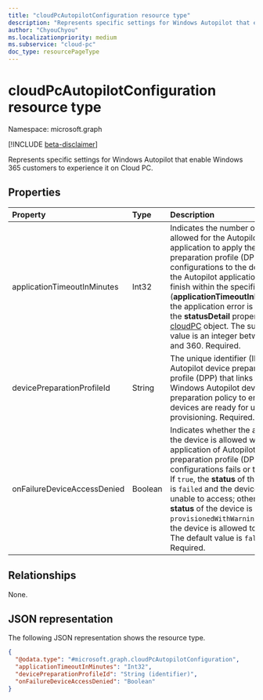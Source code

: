 ```yaml
---
title: "cloudPcAutopilotConfiguration resource type"
description: "Represents specific settings for Windows Autopilot that enable Windows 365 customers to experience it on Cloud PC."
author: "ChyouChyou"
ms.localizationpriority: medium
ms.subservice: "cloud-pc"
doc_type: resourcePageType
---
```


# cloudPcAutopilotConfiguration resource type

Namespace: microsoft.graph

[!INCLUDE [beta-disclaimer](../../includes/beta-disclaimer.md)]

Represents specific settings for Windows Autopilot that enable Windows 365 customers to experience it on Cloud PC.

## Properties

|Property|Type|Description|
|:---|:---|:---|
|applicationTimeoutInMinutes|Int32|Indicates the number of minutes allowed for the Autopilot application to apply the device preparation profile (DPP) configurations to the device. If the Autopilot application doesn't finish within the specified time (**applicationTimeoutInMinutes**), the application error is added to the **statusDetail** property of the [cloudPC](../resources/cloudpc.md) object. The supported value is an integer between 10 and 360. Required.|
|devicePreparationProfileId|String|The unique identifier (ID) of the Autopilot device preparation profile (DPP) that links a Windows Autopilot device preparation policy to ensure that devices are ready for users after provisioning. Required.|
|onFailureDeviceAccessDenied|Boolean|Indicates whether the access to the device is allowed when the application of Autopilot device preparation profile (DPP) configurations fails or times out. If `true`, the **status** of the device is `failed` and the device is unable to access; otherwise, the **status** of the device is `provisionedWithWarnings` and the device is allowed to access. The default value is `false`. Required.|

## Relationships

None.

## JSON representation

The following JSON representation shows the resource type.

<!-- {
  "blockType": "resource",
  "@odata.type": "microsoft.graph.cloudPcAutopilotConfiguration"
}
-->

``` json
{
  "@odata.type": "#microsoft.graph.cloudPcAutopilotConfiguration",
  "applicationTimeoutInMinutes": "Int32",
  "devicePreparationProfileId": "String (identifier)",
  "onFailureDeviceAccessDenied": "Boolean"
}
```

